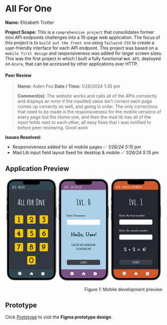 # All For One

**Name:** Elizabeth Trotter

**Project Scope:** This is a `comprehensive project` that consolidates former mini API endpoints challenges into a 10-page web application. The focus of this project is to `build out the front end` using `Tailwind CSS` to create a user-friendly interface for each API endpoint. This project was based on a `mobile first design` and responsiveness was added for larger screen sizes. This was the first project in which I built a fully functional `Web API`, deployed on `Azure`, that can be accessed by other applications over HTTP.

#### Peer Review
> **Name:** Aiden Foo **Date / Time:** 1/26/2024 1:35 pm
> 
> **Comment(s):**
> The website works and calls all of the APIs correectly and displays an error if the inputted value isn't correct each page comes up correctly as well, and going in order. The only corrections that need to be made is the responsiveness for the mobile versions of every page but the Home one, and then the mad lib has all of the input feilds next to each other, all easy fixes that I was notified to before peer reviewing. Good work

**Issues Resolved:**
- Responsiveness added for all mobile pages :white_check_mark: *1/26/24 5:15 pm*
- Mad Lib input field layout fixed for desktop & mobile :white_check_mark: *1/26/24 5:15 pm*


## Application Preview

![Mobile preview](./assets/MobilePreview.png)
<p align="right">Figure 1: Mobile development preview</p>


## Prototype

Click [Prototype](https://www.figma.com/proto/P9ZFb3XZKi6OTKlwhIVT3e/All-For-One?node-id=1-3&starting-point-node-id=1%3A3&mode=design&t=H8UrXTEuxcELZiLW-1) to visit the **Figma prototype design**.
